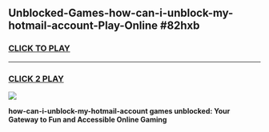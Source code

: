 
## Unblocked-Games-how-can-i-unblock-my-hotmail-account-Play-Online #82hxb
<h3>
<a href="https://news.freeplayer.one?title=how-can-i-unblock-my-hotmail-account&ref=3">CLICK TO PLAY</a></h3>
<hr>

<h3>
<a href="https://news.freeplayer.one?title=how-can-i-unblock-my-hotmail-account&ref=3">CLICK 2 PLAY</a>
  
</h3>

<a href="https://news.freeplayer.one?title=how-can-i-unblock-my-hotmail-account&ref=3"><img src="https://clearcache.store/games.png"></a>


**how-can-i-unblock-my-hotmail-account games unblocked: Your Gateway to Fun and Accessible Online Gaming**
